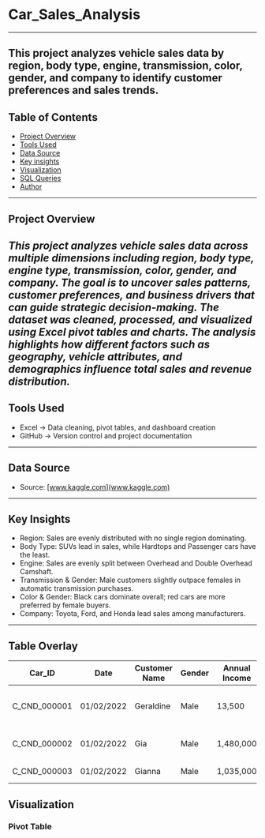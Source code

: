 # Car_Sales_Analysis
---
**This project analyzes vehicle sales data by region, body type, engine, transmission, color, gender, and company to identify customer preferences and sales trends.**
---
## Table of Contents
- [Project Overview](#Project-Overview)
- [Tools Used](#Tools-Used)
- [Data Source](#Data-Source)
- [Key insights](#Key-insights)
- [Visualization](#Visualization)
- [SQL Queries](#SQL-Queries)
- [Author](#Author)
---
## Project Overview
_This project analyzes vehicle sales data across multiple dimensions including region, body type, engine type, transmission, color, gender, and company. The goal is to uncover sales patterns, customer preferences, and business drivers that can guide strategic decision-making.
The dataset was cleaned, processed, and visualized using Excel pivot tables and charts. The analysis highlights how different factors such as geography, vehicle attributes, and demographics influence total sales and revenue distribution._
---
## Tools Used
- Excel → Data cleaning, pivot tables, and dashboard creation
- GitHub → Version control and project documentation
---
## Data Source
- Source: [www.kaggle.com](www.kaggle.com)
---
## Key Insights
- Region: Sales are evenly distributed with no single region dominating.
- Body Type: SUVs lead in sales, while Hardtops and Passenger cars have the least.
- Engine: Sales are evenly split between Overhead and Double Overhead Camshaft.
- Transmission & Gender: Male customers slightly outpace females in automatic transmission purchases.
- Color & Gender: Black cars dominate overall; red cars are more preferred by female buyers.
- Company: Toyota, Ford, and Honda lead sales among manufacturers.
---
## Table Overlay
| Car_ID       | Date       | Customer Name | Gender | Annual Income | Dealer_Name                          | Company  | Model      | Engine                  | Transmission | Color | Price ($) | Dealer_No  | Body Style | Phone   | Dealer_Region |
|--------------|------------|---------------|--------|---------------|--------------------------------------|----------|------------|-------------------------|--------------|-------|-----------|------------|------------|---------|---------------|
| C_CND_000001 | 01/02/2022 | Geraldine     | Male   | 13,500        | Buddy Storbeck's Diesel Service Inc  | Ford     | Expedition | Double Overhead Camshaft| Auto         | Black | 26,000    | 06457-3834 | SUV        | 8264678 | Middletown    |
| C_CND_000002 | 01/02/2022 | Gia           | Male   | 1,480,000     | C & M Motors Inc                     | Dodge    | Durango    | Double Overhead Camshaft| Auto         | Black | 19,000    | 60504-7114 | SUV        | 6848189 | Aurora        |
| C_CND_000003 | 01/02/2022 | Gianna        | Male   | 1,035,000     | Capitol KIA                          | Cadillac | Eldorado   | Overhead Camshaft       | Manual       | Red   | 31,500    | 38701-8047 | Passenger  | 7298798 | Greenville    |

## Visualization
### Pivot Table


